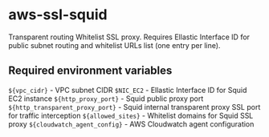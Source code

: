 # aws-ssl-squid

Transparent routing Whitelist SSL proxy.
Requires Ellastic Interface ID for public subnet routing and whitelist URLs list (one entry per line).

## Required environment variables

`${vpc_cidr}` - VPC subnet CIDR
`$NIC_EC2` - Ellastic Interface ID for Squid EC2 instance
`${http_proxy_port}` - Squid public proxy port
`${http_transparent_proxy_port}` - Squid internal transparent proxy SSL port for traffic interception
`${allowed_sites}`  - Whitelist domains for Squid SSL proxy
`${cloudwatch_agent_config}` - AWS Cloudwatch agent configuration

